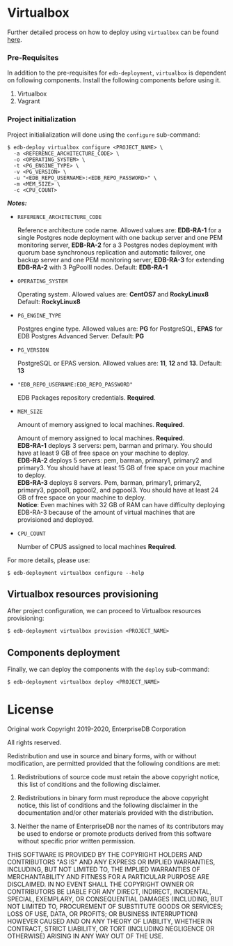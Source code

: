 # Virtualbox

Further detailed process on how to deploy using `virtualbox` can be found 
[here](https://docs.google.com/document/d/1cuzc6ggXWg0qk2oBZevMqfRoDsz52NVd9EqBpt-en1E/edit?usp=sharing).

### Pre-Requisites
In addition to the pre-requisites for `edb-deployment`,
`virtualbox` is dependent on following components. Install the following
components before using it.

1. Virtualbox
2. Vagrant

### Project initialization

Project initialialization will done using the `configure` sub-command:
```shell
$ edb-deploy virtualbox configure <PROJECT_NAME> \
  -a <REFERENCE_ARCHITECTURE_CODE> \
  -o <OPERATING_SYSTEM> \
  -t <PG_ENGINE_TYPE> \
  -v <PG_VERSION> \
  -u "<EDB_REPO_USERNAME>:<EDB_REPO_PASSWORD>" \
  -m <MEM_SIZE> \
  -c <CPU_COUNT>
```

***Notes:***

  * `REFERENCE_ARCHITECTURE_CODE`

    Reference architecture code name. Allowed values are: **EDB-RA-1** for a
    single Postgres node deployment with one backup server and one PEM
    monitoring server, **EDB-RA-2** for a 3 Postgres nodes deployment with
    quorum base synchronous replication and automatic failover, one backup
	server and one PEM monitoring server, **EDB-RA-3** for extending
	**EDB-RA-2** with 3 PgPoolII nodes. Default: **EDB-RA-1**

  * `OPERATING_SYSTEM`

    Operating system. Allowed values are: **CentOS7** and **RockyLinux8**
    Default: **RockyLinux8**

  * `PG_ENGINE_TYPE`

     Postgres engine type. Allowed values are: **PG** for PostgreSQL, **EPAS**
     for EDB Postgres Advanced Server. Default: **PG**

  * `PG_VERSION`

    PostgreSQL or EPAS version. Allowed values are: **11**, **12** and **13**.
    Default: **13**

  * `"EDB_REPO_USERNAME:EDB_REPO_PASSWORD"`

    EDB Packages repository credentials. **Required**.

  * `MEM_SIZE`

    Amount of memory assigned to local machines. **Required**.

    Amount of memory assigned to local machines. **Required**.  
    **EDB-RA-1** deploys 3 servers: pem, barman and primary. 
    You should have at least 9 GB of free space on your machine to deploy.  
    **EDB-RA-2** deploys 5 servers: pem, barman, primary1, primary2 and primary3. 
    You should have at least 15 GB of free space on your machine to deploy.  
    **EDB-RA-3** deploys 8 servers. Pem, barman, primary1, primary2, primary3, pgpool1, pgpool2, and pgpool3. 
    You should have at least 24 GB of free space on your machine to deploy.  
    **Notice**: Even machines with 32 GB of RAM can have difficulty deploying EDB-RA-3 because of the amount of virtual machines that are provisioned and deployed.

  * `CPU_COUNT`

    Number of CPUS assigned to local machines **Required**.

For more details, please use:
```shell
$ edb-deployment virtualbox configure --help
```

## Virtualbox resources provisioning

After project configuration, we can proceed to Virtualbox resources provisioning:
```shell
$ edb-deployment virtualbox provision <PROJECT_NAME>
```

## Components deployment

Finally, we can deploy the components with the `deploy` sub-command:
```shell
$ edb-deployment virtualbox deploy <PROJECT_NAME>
```

# License

Original work Copyright 2019-2020, EnterpriseDB Corporation

All rights reserved.

Redistribution and use in source and binary forms, with or without
modification, are permitted provided that the following conditions are met:

1. Redistributions of source code must retain the above copyright notice, this
list of conditions and the following disclaimer.

2. Redistributions in binary form must reproduce the above copyright notice,
this list of conditions and the following disclaimer in the documentation
and/or other materials provided with the distribution.

3. Neither the name of EnterpriseDB nor the names of its contributors may be
used to endorse or promote products derived from this software without specific
prior written permission.

THIS SOFTWARE IS PROVIDED BY THE COPYRIGHT HOLDERS AND CONTRIBUTORS "AS IS" AND
ANY EXPRESS OR IMPLIED WARRANTIES, INCLUDING, BUT NOT LIMITED TO, THE IMPLIED
WARRANTIES OF MERCHANTABILITY AND FITNESS FOR A PARTICULAR PURPOSE ARE
DISCLAIMED. IN NO EVENT SHALL THE COPYRIGHT OWNER OR CONTRIBUTORS BE LIABLE FOR
ANY DIRECT, INDIRECT, INCIDENTAL, SPECIAL, EXEMPLARY, OR CONSEQUENTIAL DAMAGES
(INCLUDING, BUT NOT LIMITED TO, PROCUREMENT OF SUBSTITUTE GOODS OR SERVICES;
LOSS OF USE, DATA, OR PROFITS; OR BUSINESS INTERRUPTION) HOWEVER CAUSED AND ON
ANY THEORY OF LIABILITY, WHETHER IN CONTRACT, STRICT LIABILITY, OR TORT
(INCLUDING NEGLIGENCE OR OTHERWISE) ARISING IN ANY WAY OUT OF THE USE.
